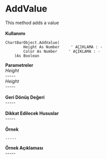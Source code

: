 # AddValue

This method adds a value\
\
**Kullanımı**

```
ChartBarObject.AddValue(
		Height As Number     ' AÇIKLAMA : -
		Color As Number     ' AÇIKLAMA : -
	)As Boolean
```

**Parametreler**\
_Height_\
\-----\
_Height_\
\-----\
\
**Geri Dönüş Değeri**\
\-----\
\
**Dikkat Edilecek Hususlar**\
\-----\
\
**Örnek**

```
-----
```

**Örnek Açıklaması**\
\-----
